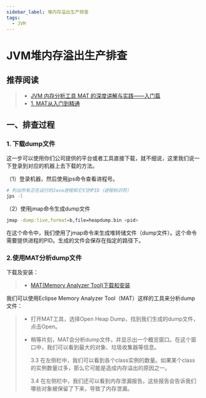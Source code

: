 ```yaml
---
sidebar_label: 堆内存溢出生产排查
tags:
  - JVM
---
```


# JVM堆内存溢出生产排查

## 推荐阅读

> - [JVM 内存分析工具 MAT 的深度讲解与实践——入门篇](https://juejin.cn/post/6908665391136899079)
> - [1. MAT从入门到精通](https://tracyliu1.github.io/gitbook/Performance/25.MAT%E4%BD%BF%E7%94%A8.html)

## 一、排查过程

### 1. 下载dump文件

这一步可以使用你们公司提供的平台或者工具直接下载，就不细说，这里我们说一下登录到对应的机器上去下载的方法。

（1）登录机器，然后使用jps命令查看进程号。

```bash
# 列出所有正在运行的Java进程和它们的PID（进程标识符）
jps -l
```

（2）使用jmap命令生成dump文件

```bash
jmap -dump:live,format=b,file=heapdump.bin <pid>
```

在这个命令中，我们使用了jmap命令来生成堆转储文件（dump文件）。这个命令需要提供进程的PID。生成的文件会保存在指定的路径下。

### 2.使用MAT分析dump文件

下载及安装：

> - [MAT(Memory Analyzer Tool)下载和安装](https://www.cnblogs.com/zwh0910/p/15774590.html)

我们可以使用Eclipse Memory Analyzer Tool（MAT）这样的工具来分析dump文件：

> - 打开MAT工具，选择Open Heap Dump，找到我们生成的dump文件，点击Open。
>
> - 稍等片刻，MAT会分析dump文件，并显示出一个概览窗口。在这个窗口中，我们可以看到最大的对象、垃圾收集器等信息。
>
>   3.3 在左侧栏中，我们可以看到各个class实例的数量。如果某个class的实例数量过多，那么它可能是造成内存溢出的原因之一。
>
>   3.4 在左侧栏中，我们还可以看到内存泄漏报告。这些报告会告诉我们哪些对象被保留了下来，导致了内存泄漏。
